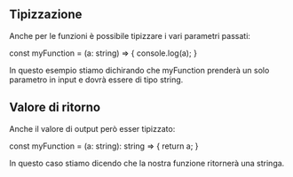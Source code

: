 ## Tipizzazione

Anche per le funzioni è possibile tipizzare i vari parametri passati:

const myFunction = (a: string) => {
    console.log(a);
}

In questo esempio stiamo dichirando che myFunction prenderà un solo parametro in input e dovrà essere di tipo string.

## Valore di ritorno

Anche il valore di output però esser tipizzato:

const myFunction = (a: string): string => {
    return a;
}

In questo caso stiamo dicendo che la nostra funzione ritornerà una stringa.
